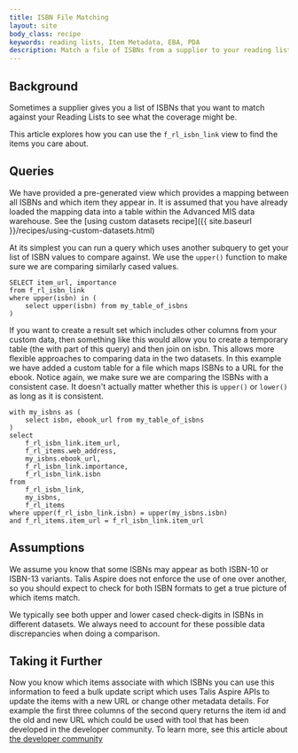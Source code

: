 ```yaml
---
title: ISBN File Matching
layout: site
body_class: recipe
keywords: reading lists, Item Metadata, EBA, PDA
description: Match a file of ISBNs from a supplier to your reading lists collection.
---
```


## Background

Sometimes a supplier gives you a list of ISBNs that you want to match against your Reading Lists to see what the coverage might be.

This article explores how you can use the `f_rl_isbn_link` view to find the items you care about.

## Queries

We have provided a pre-generated view which provides a mapping between all ISBNs and which item they appear in. It is assumed that you have already loaded the mapping data into a table within the Advanced MIS data warehouse. See the [using custom datasets recipe]({{ site.baseurl }}/recipes/using-custom-datasets.html)

At its simplest you can run a query which uses another subquery to get your list of ISBN values to compare against. We use the `upper()` function to make sure we are comparing similarly cased values.

```redshift
SELECT item_url, importance
from f_rl_isbn_link
where upper(isbn) in (
    select upper(isbn) from my_table_of_isbns
)
``` 

If you want to create a result set which includes other columns from your custom data, then something like this would allow you to create a temporary table (the with part of this query) and then join on isbn. This allows more flexible approaches to comparing data in the two datasets.  In this example we have added a custom table for a file which maps ISBNs to a URL for the ebook. Notice again, we make sure we are comparing the ISBNs with a consistent case. It doesn't actually matter whether this is `upper()` or `lower()` as long as it is consistent.

```redshift
with my_isbns as (
    select isbn, ebook_url from my_table_of_isbns
)
select 
    f_rl_isbn_link.item_url,
    f_rl_items.web_address,
    my_isbns.ebook_url,
    f_rl_isbn_link.importance, 
    f_rl_isbn_link.isbn
from 
    f_rl_isbn_link, 
    my_isbns,
    f_rl_items
where upper(f_rl_isbn_link.isbn) = upper(my_isbns.isbn)
and f_rl_items.item_url = f_rl_isbn_link.item_url
``` 

## Assumptions

We assume you know that some ISBNs may appear as both ISBN-10 or ISBN-13 variants. Talis Aspire does not enforce the use of one over another, so you should expect to check for both ISBN formats to get a true picture of which items match.

We typically see both upper and lower cased check-digits in ISBNs in different datasets. We always need to account for these possible data discrepancies when doing a comparison. 

## Taking it Further

Now you know which items associate with which ISBNs you can use this information to feed a bulk update script which uses Talis Aspire APIs to update the items with a new URL or change other metadata details. For example the first three columns of the second query returns the item id and the old and new URL which could be used with tool that has been developed in the developer community.  To learn more, see this article about [the developer community](https://support.talis.com/hc/en-us/articles/360008895498-Developer-Community)
